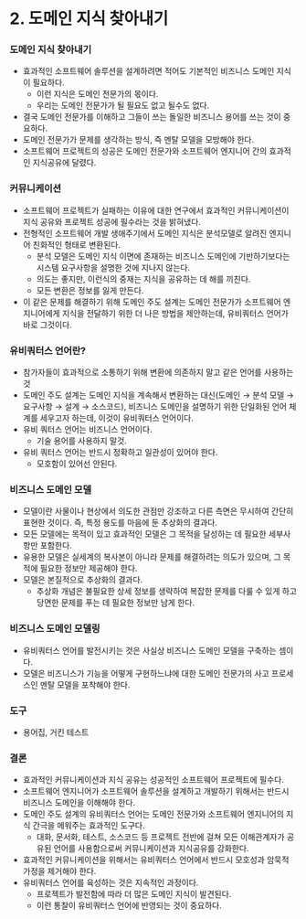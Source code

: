 # 2. 도메인 지식 찾아내기

### 도메인 지식 찾아내기

- 효과적인 소프트웨어 솔루션을 설계하려면 적어도 기본적인 비즈니스 도메인 지식이 필요하다.
  - 이런 지식은 도메인 전문가의 몫이다.
  - 우리는 도메인 전문가가 될 필요도 없고 될수도 없다.
- 결국 도메인 전문가를 이해하고 그들이 쓰는 돌일한 비즈니스 용어를 쓰는 것이 중요하다.
- 도메인 전문가가 문제를 생각하는 방식, 즉 멘탈 모델을 모방해야 한다.
- 소프트웨어 프로젝트의 성공은 도메인 전문가와 소프트웨어 엔지니어 간의 효과적인 지식공유에 달렸다.

### 커뮤니케이션

- 소프트웨어 프로젝트가 실패하는 이유에 대한 연구에서 효과적인 커뮤니케이션이 지식 공유와 프로젝트 성공에 필수라는 것을 밝혀냈다.
- 전형적인 소프트웨어 개발 생애주기에서 도메인 지식은 분석모델로 알려진 엔지니어 친화적인 형태로 변환된다.
  - 분석 모델은 도메인 지식 이면에 존재하는 비즈니스 도메인에 기반하기보다는 시스템 요구사항을 설명한 것에 지나지 않는다.
  - 의도는 좋지만, 이런식의 중재는 지식을 공유하는 데 해를 끼친다.
  - 모든 변환은 정보를 잃게 만든다.
- 이 같은 문제를 해결하기 위해 도메인 주도 설계는 도메인 전문가가 소프트웨어 엔지니어에게 지식을 전달하기 위한 더 나은 방법을 제안하는데, 유비쿼터스 언어가 바로 그것이다.

### 유비쿼터스 언어란?

- 참가자들이 효과적으로 소통하기 위해 변환에 의존하지 말고 같은 언어를 사용하는 것
- 도메인 주도 설계는 도메인 지식을 계속해서 변환하는 대신(도메인 → 분석 모델 → 요구사항 → 설계 → 소스코드), 비즈니스 도메인을 설명하기 위한 단일화된 언어 체계를 세우고자 하는데, 이것이 유비쿼터스 언어이다.
- 유비 쿼터스 언어는 비즈니스 언어이다.
  - 기술 용어를 사용하지 말것.
- 유비 쿼터스 언어는 반드시 정확하고 일관성이 있어야 한다.
  - 모호함이 있어선 안된다.

### 비즈니스 도메인 모델

- 모델이란 사물이나 현상에서 의도한 관점만 강조하고 다른 측면은 무시하여 간단히 표현한 것이다. 즉, 특정 용도를 마음에 둔 추상화의 결과다.
- 모든 모델에는 목적이 있고 효과적인 모델은 그 목적을 달성하는 데 필요한 세부사항만 포함한다.
- 유용한 모델은 실세계의 복사본이 아니라 문제를 해결하려는 의도가 있으며, 그 목적에 필요한 정보만 제공해야 한다.
- 모델은 본질적으로 추상화의 결과다.
  - 추상화 개념은 불필요한 상세 정보를 생략하여 복잡한 문제를 다룰 수 있게 하고 당면한 문제를 푸는 데 필요한 정보만 남게 한다.

### 비즈니스 도메인 모델링

- 유비쿼터스 언어를 발전시키는 것은 사실상 비즈니스 도메인 모델을 구축하는 셈이다.
- 모델은 비즈니스가 기능을 어떻게 구현하느냐에 대한 도메인 전문가의 사고 프로세스인 멘탈 모델을 포착해야 한다.

### 도구

- 용어집, 거킨 테스트

### 결론

- 효과적인 커뮤니케이션과 지식 공유는 성공적인 소프트웨어 프로젝트에 필수다.
- 소프트웨어 엔지니어가 소프트웨어 솔루션을 설계하고 개발하기 위해서는 반드시 비즈니스 도메인을 이해해야 한다.
- 도메인 주도 설계의 유비쿼터스 언어는 도메인 전문가와 소프트웨어 엔지니어의 지식 간극을 메워주는 효과적인 도구다.
  - 대화, 문서화, 테스트, 소스코드 등 프로젝트 전반에 걸쳐 모든 이해관계자가 공유된 언어를 사용함으로써 커뮤니케이션과 지식공유를 강화한다.
- 효과적인 커뮤니케이션을 위해서는 유비쿼터스 언어에서 반드시 모호성과 암묵적 가정을 제거해야 한다.
- 유비쿼터스 언어를 육성하는 것은 지속적인 과정이다.
  - 프로젝트가 발전함에 따라 더 많은 도메인 지식이 발견된다.
  - 이런 통찰이 유비쿼터스 언어에 반영되는 것이 중요하다.

